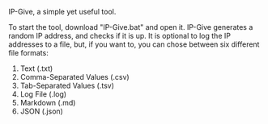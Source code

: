IP-Give, a simple yet useful tool.

To start the tool, download "IP-Give.bat" and open it.
IP-Give generates a random IP address, and checks if it is up.
It is optional to log the IP addresses to a file, but, if you want to, you can chose between six different file formats: 
1. Text (.txt)
2. Comma-Separated Values (.csv)
3. Tab-Separated Values (.tsv)
4. Log File (.log)
5. Markdown (.md)
6. JSON (.json)
